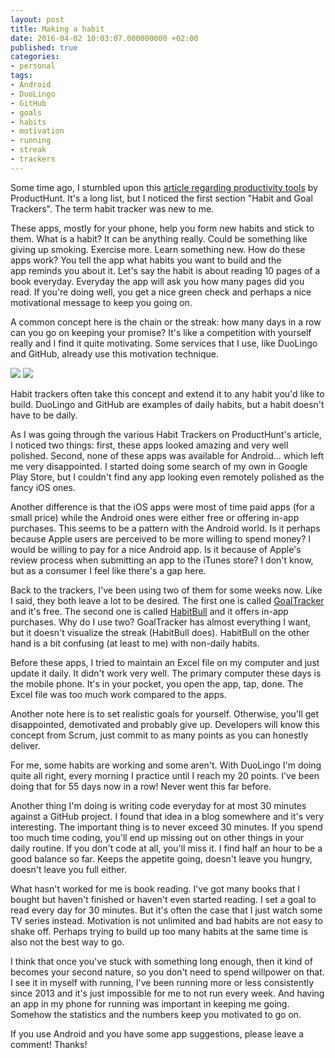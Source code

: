 ```yaml
---
layout: post
title: Making a habit
date: 2016-04-02 10:03:07.000000000 +02:00
published: true
categories:
- personal
tags:
- Android
- DuoLingo
- GitHub
- goals
- habits
- motivation
- running
- streak
- trackers
---
```


Some time ago, I stumbled upon this <a href="https://medium.com/@producthunt/32-of-the-best-productivity-tools-you-ll-ever-need-49fb7a676bcc" target="_blank" rel="noopener">article regarding productivity tools</a> by ProductHunt. It's a long list, but I noticed the first section "Habit and Goal Trackers". The term habit tracker was new to me.<!--more-->

These apps, mostly for your phone, help you form new habits and stick to them. What is a habit? It can be anything really. Could be something like giving up smoking. Exercise more. Learn something new. How do these apps work? You tell the app what habits you want to build and the app reminds you about it. Let's say the habit is about reading 10 pages of a book everyday. Everyday the app will ask you how many pages did you read. If you're doing well, you get a nice green check and perhaps a nice motivational message to keep you going on.

A common concept here is the chain or the streak: how many days in a row can you go on keeping your promise? It's like a competition with yourself really and I find it quite motivating. Some services that I use, like DuoLingo and GitHub, already use this motivation technique.

<img src="{{ site.baseurl }}/assets/2016/duolingo-streak.png" />

<img src="{{ site.baseurl }}/assets/2016/github-streak.png" />

Habit trackers often take this concept and extend it to any habit you'd like to build. DuoLingo and GitHub are examples of daily habits, but a habit doesn't have to be daily.

As I was going through the various Habit Trackers on ProductHunt's article, I noticed two things: first, these apps looked amazing and very well polished. Second, none of these apps was available for Android... which left me very disappointed. I started doing some search of my own in Google Play Store, but I couldn't find any app looking even remotely polished as the fancy iOS ones.

Another difference is that the iOS apps were most of time paid apps (for a small price) while the Android ones were either free or offering in-app purchases. This seems to be a pattern with the Android world. Is it perhaps because Apple users are perceived to be more willing to spend money? I would be willing to pay for a nice Android app. Is it because of Apple's review process when submitting an app to the iTunes store? I don't know, but as a consumer I feel like there's a gap here.

Back to the trackers, I've been using two of them for some weeks now. Like I said, they both leave a lot to be desired. The first one is called <a href="https://play.google.com/store/apps/details?id=com.galaxy.app.goaltracker&hl=en" target="_blank" rel="noopener">GoalTracker</a> and it's free. The second one is called <a href="https://play.google.com/store/apps/details?id=com.oristats.habitbull&hl=en" target="_blank" rel="noopener">HabitBull</a> and it offers in-app purchases. Why do I use two? GoalTracker has almost everything I want, but it doesn't visualize the streak (HabitBull does). HabitBull on the other hand is a bit confusing (at least to me) with non-daily habits.

Before these apps, I tried to maintain an Excel file on my computer and just update it daily. It didn't work very well. The primary computer these days is the mobile phone. It's in your pocket, you open the app, tap, done. The Excel file was too much work compared to the apps.

Another note here is to set realistic goals for yourself. Otherwise, you'll get disappointed, demotivated and probably give up. Developers will know this concept from Scrum, just commit to as many points as you can honestly deliver.

For me, some habits are working and some aren't. With DuoLingo I'm doing quite all right, every morning I practice until I reach my 20 points. I've been doing that for 55 days now in a row! Never went this far before.

Another thing I'm doing is writing code everyday for at most 30 minutes against a GitHub project. I found that idea in a blog somewhere and it's very interesting. The important thing is to never exceed 30 minutes. If you spend too much time coding, you'll end up missing out on other things in your daily routine. If you don't code at all, you'll miss it. I find half an hour to be a good balance so far. Keeps the appetite going, doesn't leave you hungry, doesn't leave you full either.

What hasn't worked for me is book reading. I've got many books that I bought but haven't finished or haven't even started reading. I set a goal to read every day for 30 minutes. But it's often the case that I just watch some TV series instead. Motivation is not unlimited and bad habits are not easy to shake off. Perhaps trying to build up too many habits at the same time is also not the best way to go.

I think that once you've stuck with something long enough, then it kind of becomes your second nature, so you don't need to spend willpower on that. I see it in myself with running, I've been running more or less consistently since 2013 and it's just impossible for me to not run every week. And having an app in my phone for running was important in keeping me going. Somehow the statistics and the numbers keep you motivated to go on.

If you use Android and you have some app suggestions, please leave a comment! Thanks!
